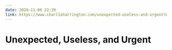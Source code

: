 ```yaml
---
date: 2020-11-06 22:39
link: https://www.charlieharrington.com/unexpected-useless-and-urgent?utm_source=hackernewsletter&utm_medium=email&utm_term=fav
---
```


# Unexpected, Useless, and Urgent 